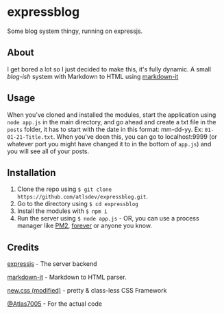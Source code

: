 # expressblog
Some blog system thingy, running on expressjs.
## About
I get bored a lot so I just decided to make this, it's fully dynamic. A small *blog-ish* system with Markdown to HTML using [markdown-it](https://github.com/markdown-it/markdown-it)
## Usage
When you've cloned and installed the modules, start the application using `node app.js` in the main directory, and go ahead and create a txt file in the `posts` folder, it has to start with the date in this format: mm-dd-yy. Ex: `01-01-21-Title.txt`. 
When you've doen this, you can go to localhost:9999 (or whatever port you might have changed it to in the bottom of `app.js`) and you will see all of your posts.
## Installation
1. Clone the repo using `$ git clone https://github.com/atlsdev/expressblog.git`.
2. Go to the directory using `$ cd expressblog`
3. Install the modules with `$ npm i`
4. Run the server using `$ node app.js` - OR, you can use a process manager like [PM2](https://www.npmjs.com/package/pm2), [forever](https://www.npmjs.com/package/forever) or anyone you know. 

## Credits
[expressjs](https://expressjs.com/) - The server backend

[markdown-it](https://github.com/markdown-it/markdown-it) - Markdown to HTML parser.

[new.css (modified)](https://github.com/xz/new.css) - pretty & class-less CSS Framework

[@Atlas7005](https://github.com/atlas7005) - For the actual code